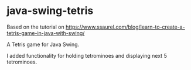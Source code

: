 # java-swing-tetris

Based on the tutorial on https://www.ssaurel.com/blog/learn-to-create-a-tetris-game-in-java-with-swing/ 

A Tetris game for Java Swing.

I added functionality for holding tetrominoes and displaying next 5 tetrominoes. 
